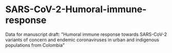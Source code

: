 # SARS-CoV-2-Humoral-immune-response
Data for manuscript draft: "Humoral immune response towards SARS-CoV-2 variants of concern and endemic coronaviruses in urban and indigenous populations from Colombia"
